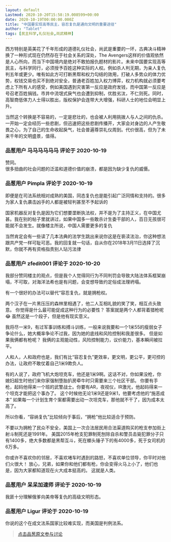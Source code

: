 ```yaml
---
layout: default
Lastmod: 2020-10-20T15:58:19.008599+00:00
date: 2020-10-19T00:00:00.000Z
title: "中国要实现高等民主，容忍复仇是通向文明的重要途径"
author: "Tablet"
tags: [民主科学,礼仪社会,尚武精神]
---
```


西方特别是英美花了千年形成的道德礼仪社会，尚武是重要的一环，古典决斗精神换了一种形式现在仍然存在于社会关系的深处，The Avengers这样的价值观依然是人心所向，而当下中国境内是绝对不敢拍报仇题材的影片。未来中国要实现高等民主，与科学同行，必须授予百姓这种实际的人权。例如杀人判无期，为亲人复仇判五年或更少。唯有如此方可打断黑帮和权力勾结的效用，打破人多势众的体力优势，权钱交易也买不到绝对安全，普通老百姓加入权力博弈，权力机构就必须要考虑上下所有人的感受，例如美国遇到灾害第一反应是政府发钱，而中国第一反应是号召老百姓捐钱。市井中流氓式戾气也会遭到抑制，优胜劣汰，不仁则死。同时，高智商低体力人士得以胜出，版权保护会连带大大增强，科研人士的地位会明显上升。  
  
当然这个转换是不容易的，一定是悲壮的，也会被人利用挑拨人与人之间的仇杀。一开始一定会经历一些悲剧，但迅速把这些悲剧传播开，大家会对身边的人产生敬畏之心，为了自己的生命收起戾气，社会普遍尊崇礼仪周到。代价很高，但为了未来千年的文明盛景，值得。

            
### 品葱用户 **马马马马马马** 评论于 2020-10-19
        
赞同。  
很多扭曲的社会问题的泛滥和道德价值的崩溃，都是因为缺少复仇的威慑。
        


            
### 品葱用户 **Pimpla** 评论于 2020-10-19
        
即便是在司法系统相对成熟的美国，同态复仇也是能引起广泛同情和支持的。很多为家人复仇袭击凶手的人都是被轻判甚至不予起诉的  
  
国家机器反对复仇是因为它们想要垄断执法权，并不是为了主持正义，在中国尤甚。我在别的帖子里就讲过，如果中国多一些敢杀计生委干部的人，百日无孩很可能就不会发生。就像楼主所说，中国人需要更多的复仇  
  
当然肯定会有一些读了几本法典的法学生跳出来说你这是在亵渎法治，你这种想法跟共产党一样可耻可恶。我的回复就一句话，自从你在2018年3月11日选择了沉默，你就不再有资格指责别人玷污法律
        


            
### 品葱用户 **zfedit001** 评论于 2020-10-20
        
我部分赞同楼主的观点，但是我个人觉得同行为不同判罚会导致大陆法体系框架崩塌，不可取，对海洋法希也是有问题，会变想导致约定俗成法理坍塌。  
  
有一个很好的办法可以替代“容忍复仇，就是拥枪权。  
  
两个汉子在一片黑压压的森林里相遇了，他二人互相礼貌的笑了笑，相互点头致意。 你觉得是什么最可能促成这种行为的必要性？ 答案就是两个人都背着猎枪呢😂 虽然这是一个段子，但是他有现实意义。  
  
我将尽一米9，有过军事训练和搏斗训练，一般来说我要和一个1米55的瘦弱女子争论什么，她大概率争论不过我，因为她的底线和风险控制和我差很多。 但是如果我俩都有枪呢？ 我俩的主观能动性，风险控制能力，议价能力，基本瞬间被拉平。  
  
人和人，人和政府也是，我们有比“容忍复仇”更效率，更文明，更公平，更可控的办法，让政府不敢仗着自己1米9欺负人。  
  
有的人说了，政府飞机大炮坦克车，他还是1米9啊。这话不对，你如果没枪，你媳妇超生时他们来你家强制堕胎扒房牵牛时只需要来三个社区干部。 你要有手枪，起码他得来一个班的武警战士。你要有AR，夜视仪，IR激光，他起码得来一个坦克才能把这个事办了。 这个时候他无论1米9还是9米1，他要考虑他的“施恶成本” 如果每一个计划生育个案都需要出动一次坦克车，那他就不干了，因为成本太高了。  
  
所以你看，“容纳复仇”比较倾向于事后，“拥枪”他比较适合于预防。  
  
不要以为拥枪了民众不安全，美国上一次合法居民用合法渠道购买的枪支参加街上射斗制死还是1991年。 美国2015年枪支犯罪制死刨除自杀和警员击毙犯罪分子只有1400多，绝大多数都是黑帮互斗，死在榔头锤子下的有4000多，死于女司机的6万多。  
  
你或许不喜欢你的邻居，不喜欢堵车时遇到的路怒，不喜欢单位领导，你平时对他们火很大！ 放心，兄弟，如果你和他们都有枪，你会变得火马上小了，他们也是，因为大家都知道现在火大成本挺高的。 这就是人类。
        


            
### 品葱用户 **呆呆加速师** 评论于 2020-10-19
        
我匪十分理解俄爹向美帝等复仇的高级文明形态。
        


            
### 品葱用户 **Ligur** 评论于 2020-10-19
        
你说的这个在成文法系国家比较难实现，而美国是判例法系。
        






> [点击品葱原文参与讨论](https://pincong.rocks/article/25289)

